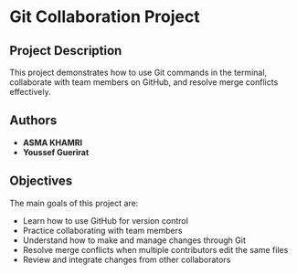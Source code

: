 # Git Collaboration Project

## Project Description
This project demonstrates how to use Git commands in the terminal, collaborate with team members on GitHub, and resolve merge conflicts effectively.

## Authors

- **ASMA KHAMRI**
- **Youssef Guerirat**

## Objectives
The main goals of this project are:
- Learn how to use GitHub for version control
- Practice collaborating with team members
- Understand how to make and manage changes through Git
- Resolve merge conflicts when multiple contributors edit the same files
- Review and integrate changes from other collaborators
